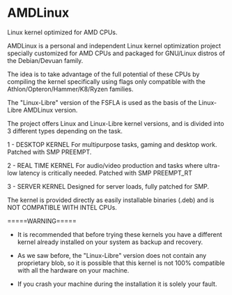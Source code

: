 # AMDLinux
Linux kernel optimized for AMD CPUs.

AMDLinux is a personal and independent Linux kernel optimization project specially customized for AMD CPUs and packaged for GNU/Linux distros of the Debian/Devuan family.

The idea is to take advantage of the full potential of these CPUs by compiling the kernel specifically using flags only compatible with the Athlon/Opteron/Hammer/K8/Ryzen families.

The "Linux-Libre" version of the FSFLA is used as the basis of the Linux-Libre AMDLinux version. 

The project offers Linux and Linux-Libre kernel versions, and is divided into 3 different types depending on the task.

1 - DESKTOP KERNEL
For multipurpose tasks, gaming and desktop work. Patched with SMP PREEMPT.

2 - REAL TIME KERNEL
For audio/video production and tasks where ultra-low latency is critically needed. Patched with SMP PREEMPT_RT

3 - SERVER KERNEL
Designed for server loads, fully patched for SMP.

The kernel is provided directly as easily installable binaries (.deb) and is NOT COMPATIBLE WITH INTEL CPUs.

=====WARNING=====

- It is recommended that before trying these kernels you have a different kernel already installed on your system as backup and recovery.

- As we saw before, the "Linux-Libre" version does not contain any proprietary blob, so it is possible that this kernel is not 100% compatible with all the hardware on your machine.

- If you crash your machine during the installation it is solely your fault.
